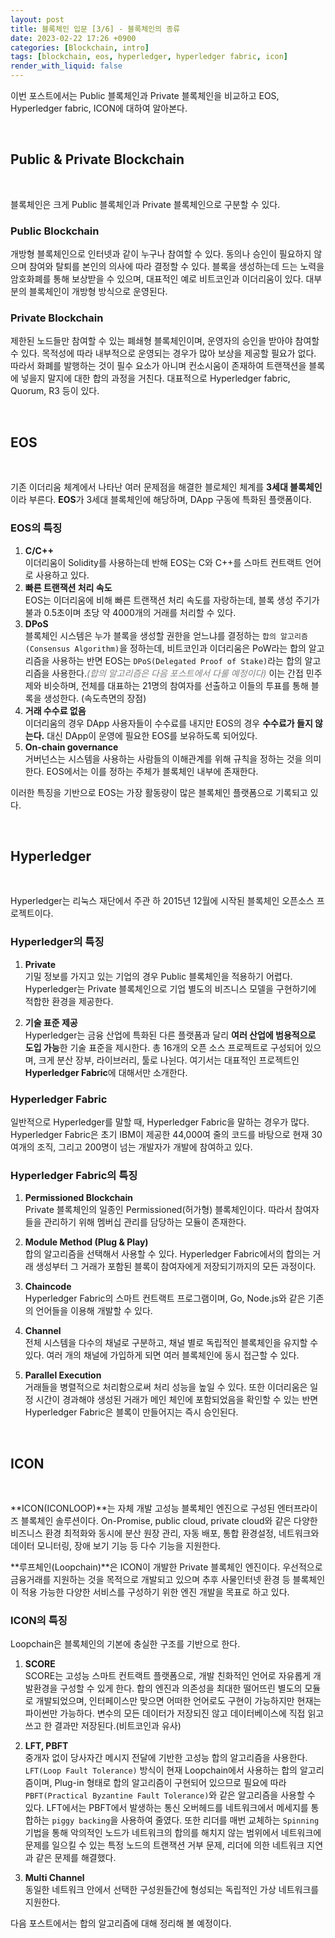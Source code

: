 ```yaml
---
layout: post
title: 블록체인 입문 [3/6] - 블록체인의 종류
date: 2023-02-22 17:26 +0900
categories: [Blockchain, intro]
tags: [blockchain, eos, hyperledger, hyperledger fabric, icon]
render_with_liquid: false
---
```


이번 포스트에서는 Public 블록체인과 Private 블록체인을 비교하고 EOS, Hyperledger fabric, ICON에 대하여 알아본다.

<br>

## Public & Private Blockchain

<br>

블록체인은 크게 Public 블록체인과 Private 블록체인으로 구분할 수 있다.

### Public Blockchain

개방형 블록체인으로 인터넷과 같이 누구나 참여할 수 있다. 동의나 승인이 필요하지 않으며 참여와 탈퇴를 본인의 의사에 따라 결정할 수 있다. 블록을 생성하는데 드는 노력을 암호화폐를 통해 보상받을 수 있으며, 대표적인 예로 비트코인과 이더리움이 있다. 대부분의 블록체인이 개방형 방식으로 운영된다.

### Private Blockchain

제한된 노드들만 참여할 수 있는 폐쇄형 블록체인이며, 운영자의 승인을 받아야 참여할 수 있다. 목적성에 따라 내부적으로 운영되는 경우가 많아 보상을 제공할 필요가 없다. 따라서 화폐를 발행하는 것이 필수 요소가 아니며 컨소시움이 존재하여 트랜잭션을 블록에 넣을지 말지에 대한 합의 과정을 거친다. 대표적으로 Hyperledger fabric, Quorum, R3 등이 있다.

<br>

## EOS

<br>

기존 이더리움 체계에서 나타난 여러 문제점을 해결한 블로체인 체계를 **3세대 블록체인**이라 부른다. **EOS**가 3세대 블록체인에 해당하며, DApp 구동에 특화된 플랫폼이다.

### EOS의 특징

1. **C/C++**<br>
   이더리움이 Solidity를 사용하는데 반해 EOS는 C와 C++를 스마트 컨트랙트 언어로 사용하고 있다.
2. **빠른 트랜잭션 처리 속도**<br>
   EOS는 이더리움에 비해 빠른 트랜잭션 처리 속도를 자랑하는데, 블록 생성 주기가 불과 0.5초이며 초당 약 4000개의 거래를 처리할 수 있다.
3. **DPoS**<br>
   블록체인 시스템은 누가 블록을 생성할 권한을 얻느냐를 결정하는 `합의 알고리즘(Consensus Algorithm)`을 정하는데, 비트코인과 이더리움은 PoW라는 합의 알고리즘을 사용하는 반면 EOS는 `DPoS(Delegated Proof of Stake)`라는 합의 알고리즘을 사용한다._<span style="color:gray">(합의 알고리즘은 다음 포스트에서 다룰 예정이다)</span>_ 이는 간접 민주제와 비슷하며, 전체를 대표하는 21명의 참여자를 선출하고 이들의 투표를 통해 블록을 생성한다. (속도측면의 장점)
4. **거래 수수료 없음**<br>
   이더리움의 경우 DApp 사용자들이 수수료를 내지만 EOS의 경우 **수수료가 들지 않는다.** 대신 DApp이 운영에 필요한 EOS를 보유하도록 되어있다.
5. **On-chain governance**<br>
   거버넌스는 시스템을 사용하는 사람들의 이해관계를 위해 규칙을 정하는 것을 의미한다. EOS에서는 이를 정하는 주체가 블록체인 내부에 존재한다.

이러한 특징을 기반으로 EOS는 가장 활동량이 많은 블록체인 플랫폼으로 기록되고 있다.

<br>

## Hyperledger

<br>

Hyperledger는 리눅스 재단에서 주관 하 2015년 12월에 시작된 블록체인 오픈소스 프로젝트이다.

### Hyperledger의 특징

1. **Private**<br>
   기밀 정보를 가지고 있는 기업의 경우 Public 블록체인을 적용하기 어렵다. Hyperledger는 Private 블록체인으로 기업 별도의 비즈니스 모델을 구현하기에 적합한 환경을 제공한다.

2. **기술 표준 제공**<br>
   Hyperledger는 금융 산업에 특화된 다른 플랫폼과 달리 **여러 산업에 범용적으로 도입 가능**한 기술 표준을 제시한다. 총 16개의 오픈 소스 프로젝트로 구성되어 있으며, 크게 분산 장부, 라이브러리, 툴로 나뉜다. 여기서는 대표적인 프로젝트인 **Hyperledger Fabric**에 대해서만 소개한다.

### Hyperledger Fabric

일반적으로 Hyperledger를 말할 때, Hyperledger Fabric을 말하는 경우가 많다. Hyperledger Fabric은 초기 IBM이 제공한 44,000여 줄의 코드를 바탕으로 현재 30여개의 조직, 그리고 200명이 넘는 개발자가 개발에 참여하고 있다.

### Hyperledger Fabric의 특징

1. **Permissioned Blockchain**<br>
   Private 블록체인의 일종인 Permissioned(허가형) 블록체인이다. 따라서 참여자들을 관리하기 위해 멤버십 관리를 담당하는 모듈이 존재한다.

2. **Module Method (Plug & Play)**<br>
   합의 알고리즘을 선택해서 사용할 수 있다. Hyperledger Fabric에서의 합의는 거래 생성부터 그 거래가 포함된 블록이 참여자에게 저장되기까지의 모든 과정이다.

3. **Chaincode**<br>
   Hyperledger Fabric의 스마트 컨트랙트 프로그램이며, Go, Node.js와 같은 기존의 언어들을 이용해 개발할 수 있다.

4. **Channel**<br>
   전체 시스템을 다수의 채널로 구분하고, 채널 별로 독립적인 블록체인을 유지할 수 있다. 여러 개의 채널에 가입하게 되면 여러 블록체인에 동시 접근할 수 있다.

5. **Parallel Execution**<br>
   거래들을 병렬적으로 처리함으로써 처리 성능을 높일 수 있다. 또한 이더리움은 일정 시간이 경과해야 생성된 거래가 메인 체인에 포함되었음을 확인할 수 있는 반면 Hyperledger Fabric은 블록이 만들어지는 즉시 승인된다.

<br>

## ICON

<br>

**ICON(ICONLOOP)**는 자체 개발 고성능 블록체인 엔진으로 구성된 엔터프라이즈 블록체인 솔루션이다. On-Promise, public cloud, private cloud와 같은 다양한 비즈니스 환경 최적화와 동시에 분산 원장 관리, 자동 배포, 통합 환경설정, 네트워크와 데이터 모니터링, 장애 보기 기능 등 다수 기능을 지원한다.

**루프체인(Loopchain)**은 ICON이 개발한 Private 블록체인 엔진이다. 우선적으로 금융거래를 지원하는 것을 목적으로 개발되고 있으며 추후 사물인터넷 환경 등 블록체인이 적용 가능한 다양한 서비스를 구성하기 위한 엔진 개발을 목표로 하고 있다.

### ICON의 특징

Loopchain은 블록체인의 기본에 충실한 구조를 기반으로 한다.

1. **SCORE**<br>
   SCORE는 고성능 스마트 컨트랙트 플랫폼으로, 개발 친화적인 언어로 자유롭게 개발환경을 구성할 수 있게 한다. 합의 엔진과 의존성을 최대한 떨어뜨린 별도의 모듈로 개발되었으며, 인터페이스만 맞으면 어떠한 언어로도 구현이 가능하지만 현재는 파이썬만 가능하다. 변수의 모든 데이터가 저장되진 않고 데이터베이스에 직접 읽고 쓰고 한 결과만 저장된다.(비트코인과 유사)

2. **LFT, PBFT**<br>
   중개자 없이 당사자간 메시지 전달에 기반한 고성능 합의 알고리즘을 사용한다. `LFT(Loop Fault Tolerance)` 방식이 현재 Loopchain에서 사용하는 합의 알고리즘이며, Plug-in 형태로 합의 알고리즘이 구현되어 있으므로 필요에 따라 `PBFT(Practical Byzantine Fault Tolerance)`와 같은 알고리즘을 사용할 수 있다.
   LFT에서는 PBFT에서 발생하는 통신 오버헤드를 네트워크에서 메세지를 통합하는 `piggy backing`을 사용하여 줄였다. 또한 리더를 매번 교체하는 `Spinning` 기법을 통해 악의적인 노드가 네트워크의 합의를 해치지 않는 범위에서 네트워크에 문제를 일으킬 수 있는 특정 노드의 트랜잭션 거부 문제, 리더에 의한 네트워크 지연과 같은 문제를 해결했다.

3. **Multi Channel**<br>
   동일한 네트워크 안에서 선택한 구성원들간에 형성되는 독립적인 가상 네트워크를 지원한다.

다음 포스트에서는 합의 알고리즘에 대해 정리해 볼 예정이다.
